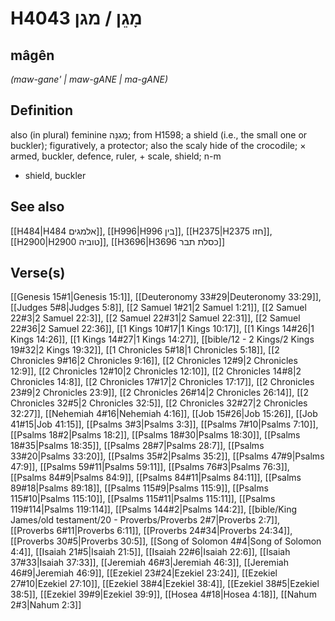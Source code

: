 # H4043 מָגֵן / מגן

## mâgên

_(maw-gane' | maw-ɡANE | ma-ɡANE)_

## Definition

also (in plural) feminine מְגִנָּה; from H1598; a shield (i.e., the small one or buckler); figuratively, a protector; also the scaly hide of the crocodile; × armed, buckler, defence, ruler, + scale, shield; n-m

- shield, buckler

## See also

[[H484|H484 אלמגים]], [[H996|H996 בין]], [[H2375|H2375 חזו]], [[H2900|H2900 טוביה]], [[H3696|H3696 כסלת תבר]]

## Verse(s)

[[Genesis 15#1|Genesis 15:1]], [[Deuteronomy 33#29|Deuteronomy 33:29]], [[Judges 5#8|Judges 5:8]], [[2 Samuel 1#21|2 Samuel 1:21]], [[2 Samuel 22#3|2 Samuel 22:3]], [[2 Samuel 22#31|2 Samuel 22:31]], [[2 Samuel 22#36|2 Samuel 22:36]], [[1 Kings 10#17|1 Kings 10:17]], [[1 Kings 14#26|1 Kings 14:26]], [[1 Kings 14#27|1 Kings 14:27]], [[bible/12 - 2 Kings/2 Kings 19#32|2 Kings 19:32]], [[1 Chronicles 5#18|1 Chronicles 5:18]], [[2 Chronicles 9#16|2 Chronicles 9:16]], [[2 Chronicles 12#9|2 Chronicles 12:9]], [[2 Chronicles 12#10|2 Chronicles 12:10]], [[2 Chronicles 14#8|2 Chronicles 14:8]], [[2 Chronicles 17#17|2 Chronicles 17:17]], [[2 Chronicles 23#9|2 Chronicles 23:9]], [[2 Chronicles 26#14|2 Chronicles 26:14]], [[2 Chronicles 32#5|2 Chronicles 32:5]], [[2 Chronicles 32#27|2 Chronicles 32:27]], [[Nehemiah 4#16|Nehemiah 4:16]], [[Job 15#26|Job 15:26]], [[Job 41#15|Job 41:15]], [[Psalms 3#3|Psalms 3:3]], [[Psalms 7#10|Psalms 7:10]], [[Psalms 18#2|Psalms 18:2]], [[Psalms 18#30|Psalms 18:30]], [[Psalms 18#35|Psalms 18:35]], [[Psalms 28#7|Psalms 28:7]], [[Psalms 33#20|Psalms 33:20]], [[Psalms 35#2|Psalms 35:2]], [[Psalms 47#9|Psalms 47:9]], [[Psalms 59#11|Psalms 59:11]], [[Psalms 76#3|Psalms 76:3]], [[Psalms 84#9|Psalms 84:9]], [[Psalms 84#11|Psalms 84:11]], [[Psalms 89#18|Psalms 89:18]], [[Psalms 115#9|Psalms 115:9]], [[Psalms 115#10|Psalms 115:10]], [[Psalms 115#11|Psalms 115:11]], [[Psalms 119#114|Psalms 119:114]], [[Psalms 144#2|Psalms 144:2]], [[bible/King James/old testament/20 - Proverbs/Proverbs 2#7|Proverbs 2:7]], [[Proverbs 6#11|Proverbs 6:11]], [[Proverbs 24#34|Proverbs 24:34]], [[Proverbs 30#5|Proverbs 30:5]], [[Song of Solomon 4#4|Song of Solomon 4:4]], [[Isaiah 21#5|Isaiah 21:5]], [[Isaiah 22#6|Isaiah 22:6]], [[Isaiah 37#33|Isaiah 37:33]], [[Jeremiah 46#3|Jeremiah 46:3]], [[Jeremiah 46#9|Jeremiah 46:9]], [[Ezekiel 23#24|Ezekiel 23:24]], [[Ezekiel 27#10|Ezekiel 27:10]], [[Ezekiel 38#4|Ezekiel 38:4]], [[Ezekiel 38#5|Ezekiel 38:5]], [[Ezekiel 39#9|Ezekiel 39:9]], [[Hosea 4#18|Hosea 4:18]], [[Nahum 2#3|Nahum 2:3]]